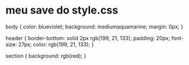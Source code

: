 # meu save do style.css

body {
color: blueviolet;
background: mediumaquamarine;
margin: 0px;
}

header {
    border-bottom: solid 2px rgb(199, 21, 133);
    padding: 20px;
    font-size: 27px;
    color: rgb(199, 21, 133);
}

section {
    background: rgb(red);
}

